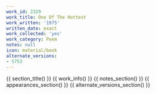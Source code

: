 ```yaml
---
work_id: 2329
work_title: One Of The Hottest
work_written: '1975'
written_date: exact
work_collected: 'yes'
work_category: Poem
notes: null
icon: material/book
alternate_versions:
- 5753
---
```


{{ section_title() }}
{{ work_info() }}
{{ notes_section() }}
{{ appearances_section() }}
{{ alternate_versions_section() }}